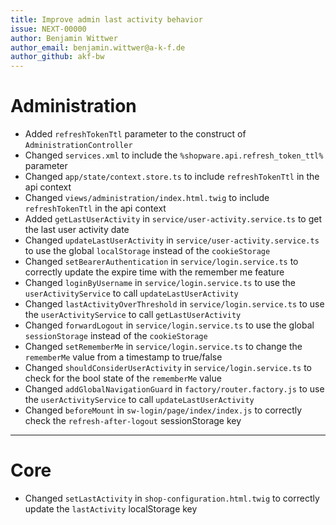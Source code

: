 ```yaml
---
title: Improve admin last activity behavior
issue: NEXT-00000
author: Benjamin Wittwer
author_email: benjamin.wittwer@a-k-f.de
author_github: akf-bw
---
```

# Administration
* Added `refreshTokenTtl` parameter to the construct of `AdministrationController`
* Changed `services.xml` to include the `%shopware.api.refresh_token_ttl%` parameter
* Changed `app/state/context.store.ts` to include `refreshTokenTtl` in the api context
* Changed `views/administration/index.html.twig` to include `refreshTokenTtl` in the api context
* Added `getLastUserActivity` in `service/user-activity.service.ts` to get the last user activity date
* Changed `updateLastUserActivity` in `service/user-activity.service.ts` to use the global `localStorage` instead of the `cookieStorage`
* Changed `setBearerAuthentication` in `service/login.service.ts` to correctly update the expire time with the remember me feature
* Changed `loginByUsername` in `service/login.service.ts` to use the `userActivityService` to call `updateLastUserActivity`
* Changed `lastActivityOverThreshold` in `service/login.service.ts` to use the `userActivityService` to call `getLastUserActivity`
* Changed `forwardLogout` in `service/login.service.ts` to use the global `sessionStorage` instead of the `cookieStorage`
* Changed `setRememberMe` in `service/login.service.ts` to change the `rememberMe` value from a timestamp to true/false
* Changed `shouldConsiderUserActivity` in `service/login.service.ts` to check for the bool state of the `rememberMe` value
* Changed `addGlobalNavigationGuard` in `factory/router.factory.js` to use the `userActivityService` to call `updateLastUserActivity`
* Changed `beforeMount` in `sw-login/page/index/index.js` to correctly check the `refresh-after-logout` sessionStorage key
___
# Core
* Changed `setLastActivity` in `shop-configuration.html.twig` to correctly update the `lastActivity` localStorage key
